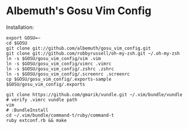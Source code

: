 Albemuth's Gosu Vim Config
==========================


Installation:


    export GOSU=~
    cd $GOSU
    git clone git://github.com/albemuth/gosu_vim_config.git
    git clone git://github.com/robbyrussell/oh-my-zsh.git ~/.oh-my-zsh
    ln -s $GOSU/gosu_vim_config/vim .vim
    ln -s $GOSU/gosu_vim_config/vimrc .vimrc
    ln -s $GOSU/gosu_vim_config/.zshrc .zshrc
    ln -s $GOSU/gosu_vim_config/.screenrc .screenrc
    cp $GOSU/gosu_vim_config/.exports-sample $GOSU/gosu_vim_config/.exports
    
    git clone https://github.com/gmarik/vundle.git ~/.vim/bundle/vundle
    # verify .vimrc vundle path
    vim
    # :BundleInstall
    cd ~/.vim/bundle/command-t/ruby/command-t
    ruby extconf.rb && make
    


